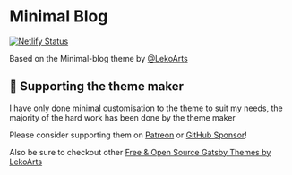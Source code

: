 # Minimal Blog

[![Netlify Status](https://api.netlify.com/api/v1/badges/a57a6b8f-a152-411e-8f3d-7e0189fc984c/deploy-status)](https://app.netlify.com/sites/fervent-neumann-7f4a6d/deploys)

Based on the Minimal-blog theme by [@LekoArts](https://github.com/LekoArts)

## 🌟 Supporting the theme maker

I have only done minimal customisation to the theme to suit my needs, the majority of the hard work has been done by the theme maker

Please consider supporting them on [Patreon](https://www.patreon.com/lekoarts) or [GitHub Sponsor](https://github.com/sponsors/LekoArts)!

Also be sure to checkout other [Free & Open Source Gatsby Themes by LekoArts](https://themes.lekoarts.de)
